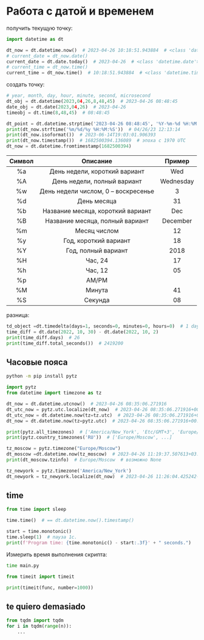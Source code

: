 # Работа с датой и временем

получить текущую точку:

```python
import datetime as dt

dt_now = dt.datetime.now()  # 2023-04-26 10:18:51.943884  # <class 'datetime.datetime'>
# current_date = dt_now.date()
current_date = dt.date.today()  # 2023-04-26  # <class 'datetime.date'>
# current_time = dt_now.time()
current_time = dt_now.time()  # 10:18:51.943884  # <class 'datetime.time'>
```

создать точку:

```python
# year, month, day, hour, minute, second, microsecond
dt_obj = dt.datetime(2023,04,26,8,48,45)  # 2023-04-26 08:48:45
date_obj = dt.date(2023,04,26)  # 2023-04-26
timeobj = dt.time(8,48,45)  # 08:48:45

dt_point = dt.datetime.strptime('2023-04-26 08:48:45', '%Y-%m-%d %H:%M:%S')
print(dt_now.strftime('%m/%d/%y %H:%M:%S'))  # 04/26/23 12:13:14
print(dt_now.isoformat())  # 2023-06-14T19:03:01.906393
print(dt_now.timestamp())  # 1682500394.136089  # эпоха с 1970 UTC
dt_now = dt.datetime.fromtimestamp(1682500394)
```

|**Символ**|**Описание**|**Пример**|
|:---:|:---:|:---:|
|%a|День недели, короткий вариант|Wed|
|%A|День недели, полный вариант|Wednesday|
|%w|День недели числом, 0 – воскресенье|3|
|%d|День месяца|31|
|%b|Название месяца, короткий вариант|Dec|
|%B|Название месяца, полный вариант|December|
|%m|Месяц числом|12|
|%y|Год, короткий вариант|18|
|%Y|Год, полный вариант|2018|
|%H|Час, 24|17|
|%h|Час, 12|05|
|%p|AM/PM||
|%M|Минута|41|
|%S|Секунда|08|

разница:

```python
td_object =dt.timedelta(days=1, seconds=0, minutes=0, hours=0)  # 1 day, 0:00:00 <class 'datetime.timedelta'>
time_diff = dt.date(2022, 10, 30) - dt.date(2022, 10, 2)
print(time_diff.days)  # 26
print(time_diff.total_seconds())  # 2419200
```

## Часовые пояса

```sh
python -m pip install pytz
```

```python
import pytz
from datetime import timezone as tz

dt_now = dt.datetime.utcnow()  # 2023-04-26 08:35:06.271916
dt_utc_now = pytz.utc.localize(dt_now)  # 2023-04-26 08:35:06.271916+00:00
dt_utc_now = dt.datetime.now(tz=tz.utc)  # 2023-04-26 08:35:06.271916+00:00
dt_now = dt.datetime.now(tz=pytz.utc)  # 2023-04-26 08:35:06.271916+00:00

print(pytz.all_timezones)  # ['America/New_York', 'Etc/GMT+3', 'Europe/Moscow', ...]
print(pytz.country_timezones('RU'))  # ['Europe/Moscow', ...]

tz_moscow = pytz.timezone("Europe/Moscow")
dt_moscow =dt.datetime.now(tz_moscow)  # 2023-04-26 11:19:37.507613+03:00 <class 'datetime.datetime'>
print(dt_moscow.tzinfo)  # Europe/Moscow  # возможно None

tz_newyork = pytz.timezone('America/New_York')
dt_newyork = tz_newyork.localize(dt_now)  # 2023-04-26 11:26:04.425242-04:00 <class 'datetime.datetime'>
```

## time

```python
from time import sleep

time.time()  # == dt.datetime.now().timestamp()

start = time.monotonic()
time.sleep(1)  # пауза 1с.
print(f'Program time: {time.monotonic() - start:.3f}' + " seconds.")
```

Измерить время выполнения скрипта:

```sh
time main.py
```

```python
from timeit import timeit

print(timeit(func, number=1000))
```


## te quiero demasiado

```python
from tqdm import tqdm
for i in tqdm(range(n)):
    ...
```
